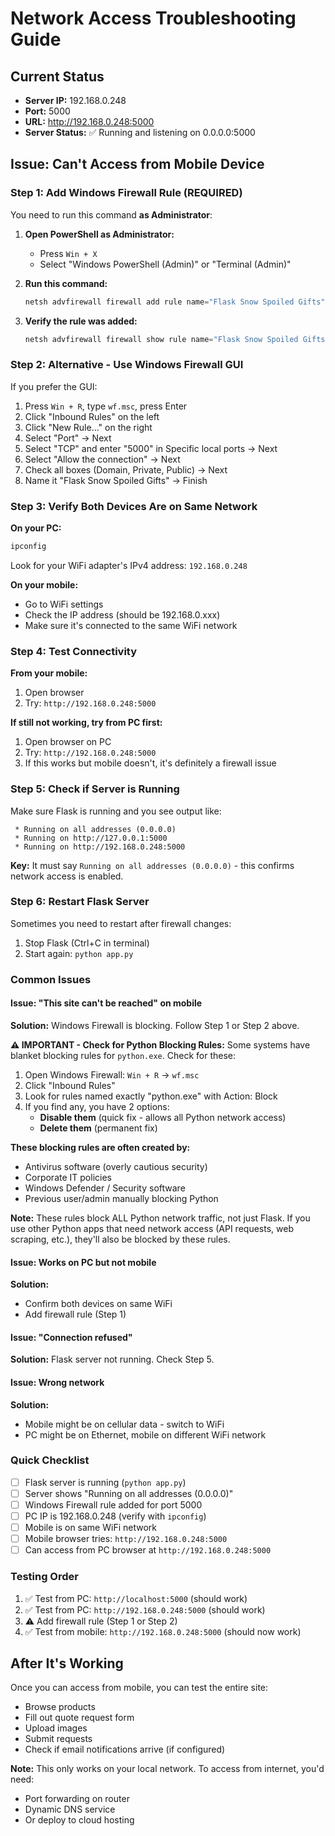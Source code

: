# Network Access Troubleshooting Guide

## Current Status
- **Server IP:** 192.168.0.248
- **Port:** 5000
- **URL:** http://192.168.0.248:5000
- **Server Status:** ✅ Running and listening on 0.0.0.0:5000

## Issue: Can't Access from Mobile Device

### Step 1: Add Windows Firewall Rule (REQUIRED)

You need to run this command **as Administrator**:

1. **Open PowerShell as Administrator:**
   - Press `Win + X`
   - Select "Windows PowerShell (Admin)" or "Terminal (Admin)"

2. **Run this command:**
   ```powershell
   netsh advfirewall firewall add rule name="Flask Snow Spoiled Gifts" dir=in action=allow protocol=TCP localport=5000
   ```

3. **Verify the rule was added:**
   ```powershell
   netsh advfirewall firewall show rule name="Flask Snow Spoiled Gifts"
   ```

### Step 2: Alternative - Use Windows Firewall GUI

If you prefer the GUI:

1. Press `Win + R`, type `wf.msc`, press Enter
2. Click "Inbound Rules" on the left
3. Click "New Rule..." on the right
4. Select "Port" → Next
5. Select "TCP" and enter "5000" in Specific local ports → Next
6. Select "Allow the connection" → Next
7. Check all boxes (Domain, Private, Public) → Next
8. Name it "Flask Snow Spoiled Gifts" → Finish

### Step 3: Verify Both Devices Are on Same Network

**On your PC:**
```bash
ipconfig
```
Look for your WiFi adapter's IPv4 address: `192.168.0.248`

**On your mobile:**
- Go to WiFi settings
- Check the IP address (should be 192.168.0.xxx)
- Make sure it's connected to the same WiFi network

### Step 4: Test Connectivity

**From your mobile:**
1. Open browser
2. Try: `http://192.168.0.248:5000`

**If still not working, try from PC first:**
1. Open browser on PC
2. Try: `http://192.168.0.248:5000`
3. If this works but mobile doesn't, it's definitely a firewall issue

### Step 5: Check if Server is Running

Make sure Flask is running and you see output like:
```
 * Running on all addresses (0.0.0.0)
 * Running on http://127.0.0.1:5000
 * Running on http://192.168.0.248:5000
```

**Key:** It must say `Running on all addresses (0.0.0.0)` - this confirms network access is enabled.

### Step 6: Restart Flask Server

Sometimes you need to restart after firewall changes:
1. Stop Flask (Ctrl+C in terminal)
2. Start again: `python app.py`

### Common Issues

#### Issue: "This site can't be reached" on mobile
**Solution:** Windows Firewall is blocking. Follow Step 1 or Step 2 above.

**⚠️ IMPORTANT - Check for Python Blocking Rules:**
Some systems have blanket blocking rules for `python.exe`. Check for these:

1. Open Windows Firewall: `Win + R` → `wf.msc`
2. Click "Inbound Rules"
3. Look for rules named exactly "python.exe" with Action: Block
4. If you find any, you have 2 options:
   - **Disable them** (quick fix - allows all Python network access)
   - **Delete them** (permanent fix)

**These blocking rules are often created by:**
- Antivirus software (overly cautious security)
- Corporate IT policies
- Windows Defender / Security software
- Previous user/admin manually blocking Python

**Note:** These rules block ALL Python network traffic, not just Flask. If you use other Python apps that need network access (API requests, web scraping, etc.), they'll also be blocked by these rules.

#### Issue: Works on PC but not mobile
**Solution:**
- Confirm both devices on same WiFi
- Add firewall rule (Step 1)

#### Issue: "Connection refused"
**Solution:** Flask server not running. Check Step 5.

#### Issue: Wrong network
**Solution:**
- Mobile might be on cellular data - switch to WiFi
- PC might be on Ethernet, mobile on different WiFi network

### Quick Checklist

- [ ] Flask server is running (`python app.py`)
- [ ] Server shows "Running on all addresses (0.0.0.0)"
- [ ] Windows Firewall rule added for port 5000
- [ ] PC IP is 192.168.0.248 (verify with `ipconfig`)
- [ ] Mobile is on same WiFi network
- [ ] Mobile browser tries: `http://192.168.0.248:5000`
- [ ] Can access from PC browser at `http://192.168.0.248:5000`

### Testing Order

1. ✅ Test from PC: `http://localhost:5000` (should work)
2. ✅ Test from PC: `http://192.168.0.248:5000` (should work)
3. ⚠️ Add firewall rule (Step 1 or Step 2)
4. ✅ Test from mobile: `http://192.168.0.248:5000` (should now work)

## After It's Working

Once you can access from mobile, you can test the entire site:
- Browse products
- Fill out quote request form
- Upload images
- Submit requests
- Check if email notifications arrive (if configured)

**Note:** This only works on your local network. To access from internet, you'd need:
- Port forwarding on router
- Dynamic DNS service
- Or deploy to cloud hosting
